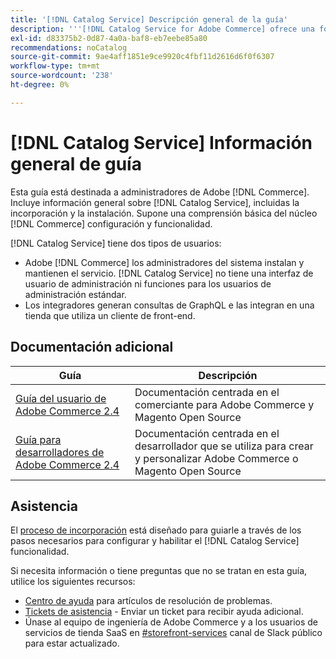 ```yaml
---
title: '[!DNL Catalog Service] Descripción general de la guía'
description: '''[!DNL Catalog Service for Adobe Commerce] ofrece una forma de recuperar el contenido de las páginas para mostrar de productos y de las páginas de listas de productos más rápido que las consultas nativas de Adobe Commerce GraphQL."'
exl-id: d83375b2-0d87-4a0a-baf8-eb7eebe85a80
recommendations: noCatalog
source-git-commit: 9ae4aff1851e9ce9920c4fbf11d2616d6f0f6307
workflow-type: tm+mt
source-wordcount: '238'
ht-degree: 0%

---
```


# [!DNL Catalog Service] Información general de guía

Esta guía está destinada a administradores de Adobe [!DNL Commerce]. Incluye información general sobre [!DNL Catalog Service], incluidas la incorporación y la instalación. Supone una comprensión básica del núcleo [!DNL Commerce] configuración y funcionalidad.

[!DNL Catalog Service] tiene dos tipos de usuarios:

* Adobe [!DNL Commerce] los administradores del sistema instalan y mantienen el servicio. [!DNL Catalog Service] no tiene una interfaz de usuario de administración ni funciones para los usuarios de administración estándar.
* Los integradores generan consultas de GraphQL e las integran en una tienda que utiliza un cliente de front-end.

## Documentación adicional

| Guía | Descripción |
|------ | ----------- |
| [Guía del usuario de Adobe Commerce 2.4](https://experienceleague.adobe.com/docs/commerce.html) | Documentación centrada en el comerciante para Adobe Commerce y Magento Open Source |
| [Guía para desarrolladores de Adobe Commerce 2.4](https://developer.adobe.com/commerce/docs) | Documentación centrada en el desarrollador que se utiliza para crear y personalizar Adobe Commerce o Magento Open Source |

## Asistencia

El [proceso de incorporación](https://experienceleague.adobe.com/docs/commerce-merchant-services/catalog-service/installation.html) está diseñado para guiarle a través de los pasos necesarios para configurar y habilitar el [!DNL Catalog Service] funcionalidad.

Si necesita información o tiene preguntas que no se tratan en esta guía, utilice los siguientes recursos:

* [Centro de ayuda](https://experienceleague.adobe.com/docs/commerce-knowledge-base/kb/overview.html) para artículos de resolución de problemas.
* [Tickets de asistencia](https://experienceleague.adobe.com/docs/commerce-knowledge-base/kb/help-center-guide/magento-help-center-user-guide.html#submit-ticket) - Enviar un ticket para recibir ayuda adicional.
* Únase al equipo de ingeniería de Adobe Commerce y a los usuarios de servicios de tienda SaaS en [#storefront-services](https://magentocommeng.slack.com/archives/C03HVPG8RS4) canal de Slack público para estar actualizado.
